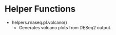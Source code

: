 # Helper Functions

- helpers.rnaseq.pl.volcano()
    - Generates volcano plots from DESeq2 output.
